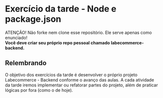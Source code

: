 # Exercício da tarde - Node e package.json

ATENÇÃO! Não forke nem clone esse repositório. Ele serve apenas como enunciado!<br>
<strong>Você deve criar seu próprio repo pessoal chamado labecommerce-backend.</strong>

## Relembrando

O objetivo dos exercícios da tarde é desenvolver o próprio projeto Labecommerce - Backend conforme o avanço das aulas.
A cada atividade da tarde iremos implementar ou refatorar partes do projeto, além de praticar lógicas por fora (como o de hoje).
